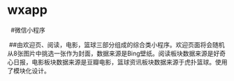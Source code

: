 # wxapp 
 
#微信小程序

  ##由欢迎页、阅读，电影，篮球三部分组成的综合类小程序。欢迎页面将会随机从8张图片中挑选一张作为封面，数据来源是Bing壁纸。阅读板块数据来源是好奇心日报，电影板块数据来源是豆瓣电影，篮球资讯板块数据来源于虎扑篮球。使用了模块化设计。
